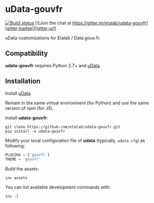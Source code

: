 uData-gouvfr
============

[![Build status][circleci-badge]][circleci-url]
[![Join the chat at https://gitter.im/etalab/udata-gouvfr][gitter-badge]][gitter-url]

uData customizations for Etalab / Data.gouv.fr.

Compatibility
-------------

**udata-gouvfr** requires Python 2.7+ and [uData][].


Installation
------------

Install [uData][].

Remain in the same virtual environment (for Python) and use the same version of npm (for JS).

Install **udata-gouvfr**:

```shell
git clone https://github.com/etalab/udata-gouvfr.git
pip install -e udata-gouvfr
```

Modify your local configuration file of **udata** (typically, `udata.cfg`) as following:

```python
PLUGINS = ['gouvfr']
THEME = 'gouvfr'
```

Build the assets:

```shell
inv assets
```

You can list available development commands with:

```shell
inv -l
```


[circleci-url]: https://circleci.com/gh/etalab/udata-gouvfr
[circleci-badge]: https://circleci.com/gh/etalab/udata-gouvfr.svg?style=shield
[gitter-badge]: https://badges.gitter.im/Join%20Chat.svg
[gitter-url]: https://gitter.im/etalab/udata-gouvfr
[uData]: https://github.com/opendatateam/udata
